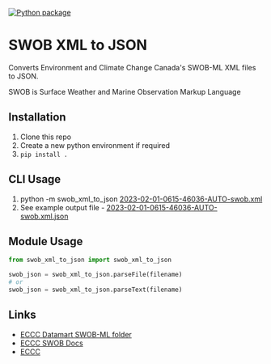 [![Python package](https://github.com/cioos-siooc/swob_xml_to_json/actions/workflows/test.yaml/badge.svg)](https://github.com/cioos-siooc/swob_xml_to_json/actions/workflows/test.yaml)

# SWOB XML to JSON

Converts Environment and Climate Change Canada's SWOB-ML XML files to JSON.

SWOB is Surface Weather and Marine Observation Markup Language

## Installation

1. Clone this repo
1. Create a new python environment if required
1. `pip install .`

## CLI Usage

1. python -m swob_xml_to_json [2023-02-01-0615-46036-AUTO-swob.xml](https://raw.githubusercontent.com/cioos-siooc/swob_xml_to_json/main/test_files/input_xml/2023-02-01-0615-46036-AUTO-swob.xml)
1. See example output file - [2023-02-01-0615-46036-AUTO-swob.xml.json](https://raw.githubusercontent.com/cioos-siooc/swob_xml_to_json/main/test_files/output_json/2023-02-01-0615-46036-AUTO-swob.xml.json)

## Module Usage

```python
from swob_xml_to_json import swob_xml_to_json

swob_json = swob_xml_to_json.parseFile(filename)
# or
swob_json = swob_xml_to_json.parseText(filename)

```

## Links

- [ECCC Datamart SWOB-ML folder](https://dd.weather.gc.ca/observations/swob-ml/)
- [ECCC SWOB Docs](https://dd.alpha.meteo.gc.ca/observations/doc)
- [ECCC](https://www.canada.ca/en/environment-climate-change.html)
